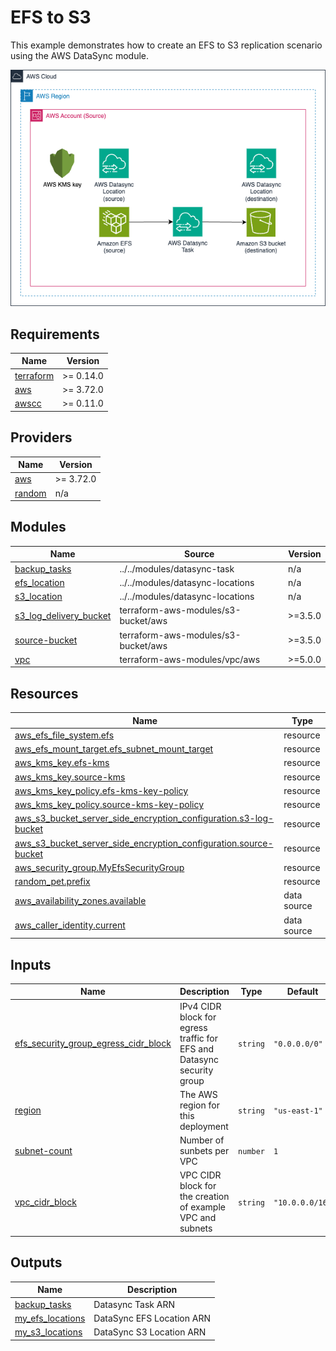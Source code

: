 <!-- BEGIN_TF_DOCS -->
# EFS to S3

This example demonstrates how to create an EFS to S3 replication scenario using the AWS DataSync module.

![AWS Datasync EFS to S3](./datasync-examples-efs-to-s3.png)

## Requirements

| Name | Version |
|------|---------|
| <a name="requirement_terraform"></a> [terraform](#requirement\_terraform) | >= 0.14.0 |
| <a name="requirement_aws"></a> [aws](#requirement\_aws) | >= 3.72.0 |
| <a name="requirement_awscc"></a> [awscc](#requirement\_awscc) | >= 0.11.0 |

## Providers

| Name | Version |
|------|---------|
| <a name="provider_aws"></a> [aws](#provider\_aws) | >= 3.72.0 |
| <a name="provider_random"></a> [random](#provider\_random) | n/a |

## Modules

| Name | Source | Version |
|------|--------|---------|
| <a name="module_backup_tasks"></a> [backup\_tasks](#module\_backup\_tasks) | ../../modules/datasync-task | n/a |
| <a name="module_efs_location"></a> [efs\_location](#module\_efs\_location) | ../../modules/datasync-locations | n/a |
| <a name="module_s3_location"></a> [s3\_location](#module\_s3\_location) | ../../modules/datasync-locations | n/a |
| <a name="module_s3_log_delivery_bucket"></a> [s3\_log\_delivery\_bucket](#module\_s3\_log\_delivery\_bucket) | terraform-aws-modules/s3-bucket/aws | >=3.5.0 |
| <a name="module_source-bucket"></a> [source-bucket](#module\_source-bucket) | terraform-aws-modules/s3-bucket/aws | >=3.5.0 |
| <a name="module_vpc"></a> [vpc](#module\_vpc) | terraform-aws-modules/vpc/aws | >=5.0.0 |

## Resources

| Name | Type |
|------|------|
| [aws_efs_file_system.efs](https://registry.terraform.io/providers/hashicorp/aws/latest/docs/resources/efs_file_system) | resource |
| [aws_efs_mount_target.efs_subnet_mount_target](https://registry.terraform.io/providers/hashicorp/aws/latest/docs/resources/efs_mount_target) | resource |
| [aws_kms_key.efs-kms](https://registry.terraform.io/providers/hashicorp/aws/latest/docs/resources/kms_key) | resource |
| [aws_kms_key.source-kms](https://registry.terraform.io/providers/hashicorp/aws/latest/docs/resources/kms_key) | resource |
| [aws_kms_key_policy.efs-kms-key-policy](https://registry.terraform.io/providers/hashicorp/aws/latest/docs/resources/kms_key_policy) | resource |
| [aws_kms_key_policy.source-kms-key-policy](https://registry.terraform.io/providers/hashicorp/aws/latest/docs/resources/kms_key_policy) | resource |
| [aws_s3_bucket_server_side_encryption_configuration.s3-log-bucket](https://registry.terraform.io/providers/hashicorp/aws/latest/docs/resources/s3_bucket_server_side_encryption_configuration) | resource |
| [aws_s3_bucket_server_side_encryption_configuration.source-bucket](https://registry.terraform.io/providers/hashicorp/aws/latest/docs/resources/s3_bucket_server_side_encryption_configuration) | resource |
| [aws_security_group.MyEfsSecurityGroup](https://registry.terraform.io/providers/hashicorp/aws/latest/docs/resources/security_group) | resource |
| [random_pet.prefix](https://registry.terraform.io/providers/hashicorp/random/latest/docs/resources/pet) | resource |
| [aws_availability_zones.available](https://registry.terraform.io/providers/hashicorp/aws/latest/docs/data-sources/availability_zones) | data source |
| [aws_caller_identity.current](https://registry.terraform.io/providers/hashicorp/aws/latest/docs/data-sources/caller_identity) | data source |

## Inputs

| Name | Description | Type | Default | Required |
|------|-------------|------|---------|:--------:|
| <a name="input_efs_security_group_egress_cidr_block"></a> [efs\_security\_group\_egress\_cidr\_block](#input\_efs\_security\_group\_egress\_cidr\_block) | IPv4 CIDR block for egress traffic for EFS and Datasync security group | `string` | `"0.0.0.0/0"` | no |
| <a name="input_region"></a> [region](#input\_region) | The AWS region for this deployment | `string` | `"us-east-1"` | no |
| <a name="input_subnet-count"></a> [subnet-count](#input\_subnet-count) | Number of sunbets per VPC | `number` | `1` | no |
| <a name="input_vpc_cidr_block"></a> [vpc\_cidr\_block](#input\_vpc\_cidr\_block) | VPC CIDR block for the creation of example VPC and subnets | `string` | `"10.0.0.0/16"` | no |

## Outputs

| Name | Description |
|------|-------------|
| <a name="output_backup_tasks"></a> [backup\_tasks](#output\_backup\_tasks) | Datasync Task ARN |
| <a name="output_my_efs_locations"></a> [my\_efs\_locations](#output\_my\_efs\_locations) | DataSync EFS Location ARN |
| <a name="output_my_s3_locations"></a> [my\_s3\_locations](#output\_my\_s3\_locations) | DataSync S3 Location ARN |
<!-- END_TF_DOCS -->